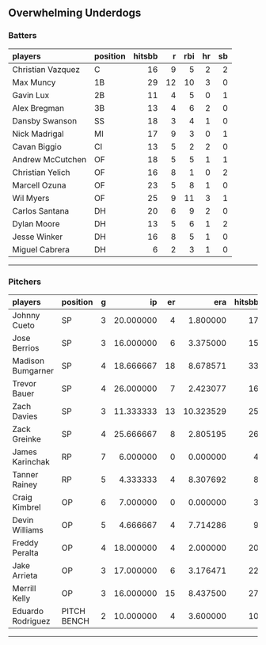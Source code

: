 ## Overwhelming Underdogs

### Batters

 
|players           |position | hitsbb|  r| rbi| hr| sb| 
|:-----------------|:--------|------:|--:|---:|--:|--:| 
|Christian Vazquez |C        |     16|  9|   5|  2|  2| 
|Max Muncy         |1B       |     29| 12|  10|  3|  0| 
|Gavin Lux         |2B       |     11|  4|   5|  0|  1| 
|Alex Bregman      |3B       |     13|  4|   6|  2|  0| 
|Dansby Swanson    |SS       |     18|  3|   4|  1|  0| 
|Nick Madrigal     |MI       |     17|  9|   3|  0|  1| 
|Cavan Biggio      |CI       |     13|  5|   2|  2|  0| 
|Andrew McCutchen  |OF       |     18|  5|   5|  1|  1| 
|Christian Yelich  |OF       |     16|  8|   1|  0|  2| 
|Marcell Ozuna     |OF       |     23|  5|   8|  1|  0| 
|Wil Myers         |OF       |     25|  9|  11|  3|  1| 
|Carlos Santana    |DH       |     20|  6|   9|  2|  0| 
|Dylan Moore       |DH       |     13|  5|   6|  1|  2| 
|Jesse Winker      |DH       |     16|  8|   5|  1|  0| 
|Miguel Cabrera    |DH       |      6|  2|   3|  1|  0| 

* * *

### Pitchers

 
|players           |position    |  g|        ip| er|       era| hitsbb|      whip| so|  w| sv| 
|:-----------------|:-----------|--:|---------:|--:|---------:|------:|---------:|--:|--:|--:| 
|Johnny Cueto      |SP          |  3| 20.000000|  4|  1.800000|     17| 0.8500000| 18|  2|  0| 
|Jose Berrios      |SP          |  3| 16.000000|  6|  3.375000|     15| 0.9375000| 25|  2|  0| 
|Madison Bumgarner |SP          |  4| 18.666667| 18|  8.678571|     33| 1.7678571| 20|  1|  0| 
|Trevor Bauer      |SP          |  4| 26.000000|  7|  2.423077|     16| 0.6153846| 36|  2|  0| 
|Zach Davies       |SP          |  3| 11.333333| 13| 10.323529|     25| 2.2058824|  8|  1|  0| 
|Zack Greinke      |SP          |  4| 25.666667|  8|  2.805195|     26| 1.0129870| 16|  2|  0| 
|James Karinchak   |RP          |  7|  6.000000|  0|  0.000000|      4| 0.6666667| 11|  0|  1| 
|Tanner Rainey     |RP          |  5|  4.333333|  4|  8.307692|      8| 1.8461538|  3|  0|  0| 
|Craig Kimbrel     |OP          |  6|  7.000000|  0|  0.000000|      3| 0.4285714| 11|  0|  3| 
|Devin Williams    |OP          |  5|  4.666667|  4|  7.714286|      9| 1.9285714|  6|  0|  0| 
|Freddy Peralta    |OP          |  4| 18.000000|  4|  2.000000|     20| 1.1111111| 31|  2|  0| 
|Jake Arrieta      |OP          |  3| 17.000000|  6|  3.176471|     22| 1.2941176| 14|  2|  0| 
|Merrill Kelly     |OP          |  3| 16.000000| 15|  8.437500|     27| 1.6875000| 10|  1|  0| 
|Eduardo Rodriguez |PITCH BENCH |  2| 10.000000|  4|  3.600000|     10| 1.0000000| 12|  2|  0| 


* * *



